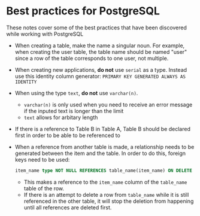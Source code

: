 # Best practices for PostgreSQL

These notes cover some of the best practices that have been discovered while
working with PostgreSQL

- When creating a table, make the name a singular noun. For example, when
  creating the user table, the table name should be named "user" since a row of
  the table corresponds to one user, not multiple.
- When creating new applications, **do not** use `serial` as a type. Instead use
  this identity column generator: `PRIMARY KEY GENERATED ALWAYS AS IDENTITY`
- When using the type `text`, **do not** use `varchar(n)`.
  - `varchar(n)` is only used when you need to receive an error message if the
    inputed text is longer than the limit
  - `text` allows for arbitary length
- If there is a reference to Table B in Table A, Table B should be declared
  first in order to be able to be referenced to
- When a reference from another table is made, a relationship needs to be
  generated between the item and the table. In order to do this, foreign keys
  need to be used:

  ```sql
  item_name type NOT NULL REFERENCES table_name(item_name) ON DELETE RESTRICT
  ```

  - This makes a reference to the `item_name` column of the `table_name` table
    of the row.
  - If there is an attempt to delete a row from `table_name` while it is still
    referenced in the other table, it will stop the deletion from happening
    until all references are deleted first.
